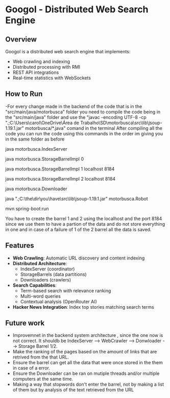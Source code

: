 # Googol - Distributed Web Search Engine

## Overview

Googol is a distributed web search engine that implements:
- Web crawling and indexing
- Distributed processing with RMI
- REST API integrations
- Real-time statistics with WebSockets

## How to Run
-For every change made in the backend of the code that is in the "src/main/java/motorbusca" folder you need to compile the code being in the "src/main/java" folder and use the "javac -encoding UTF-8 -cp ".;C:\Users\carol\OneDrive\Área de Trabalho\SD\motorbusca\src\lib\jsoup-1.19.1.jar" motorbusca/*.java" comand in the terminal
After compiling all the code you can run the code using this commands in the order im giving you in the same folder as before

java motorbusca.IndexServer

java motorbusca.StorageBarrelImpl 0

java motorbusca.StorageBarrelImpl 1 localhost 8184

java motorbusca.StorageBarrelImpl 2 localhost 8184

java motorbusca.Downloader

java ".;C:\the\dir\you\have\src\lib\jsoup-1.19.1.jar" motorbusca.Robot

mvn spring-boot:run

You have to create the barrel 1 and 2 using the localhost and the port 8184 since we use them to have a partion of the data and do not store everything in one and in case of a failure of 1 of the 2 barrel all the data is saved.


## Features

- **Web Crawling**: Automatic URL discovery and content indexing
- **Distributed Architecture**: 
  - IndexServer (coordinator)
  - StorageBarrels (data partitions)
  - Downloaders (crawlers)
- **Search Capabilities**:
  - Term-based search with relevance ranking
  - Multi-word queries
  - Contextual analysis (OpenRouter AI)
- **Hacker News Integration**: Index top stories matching search terms

## Future work
- Improvemnet in the backend system architecture , since the one now is not correct. It shouldb be IndexServer --> WebCrawler --> Donwloader --> Storage Barrel 1/2.
- Make the ranking of the pages based on the amount of links that are retrived from the that URL.
- Ensure the barrel can get all the data that were once stored in the them in case of a error.
- Ensure the Downloader can be ran on mutiple threads and/or multiple computers at the same time.
- Making a way that stopwords don't enter the barrel, not by making a list of them but by analysis of the text retrieved from the URL
